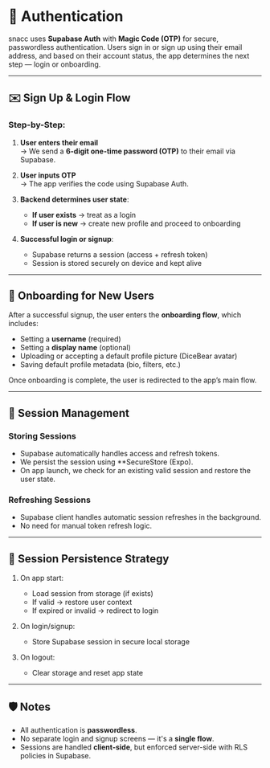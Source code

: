 # 🔐 Authentication

snacc uses **Supabase Auth** with **Magic Code (OTP)** for secure, passwordless authentication. Users sign in or sign up using their email address, and based on their account status, the app determines the next step — login or onboarding.

---

## ✉️ Sign Up & Login Flow

### Step-by-Step:

1. **User enters their email**  
   → We send a **6-digit one-time password (OTP)** to their email via Supabase.

2. **User inputs OTP**  
   → The app verifies the code using Supabase Auth.

3. **Backend determines user state**:
   - **If user exists** → treat as a login  
   - **If user is new** → create new profile and proceed to onboarding

4. **Successful login or signup**:
   - Supabase returns a session (access + refresh token)
   - Session is stored securely on device and kept alive

---

## 👶 Onboarding for New Users

After a successful signup, the user enters the **onboarding flow**, which includes:

- Setting a **username** (required)
- Setting a **display name** (optional)
- Uploading or accepting a default profile picture (DiceBear avatar)
- Saving default profile metadata (bio, filters, etc.)

Once onboarding is complete, the user is redirected to the app’s main flow.

---

## 💾 Session Management

### Storing Sessions
- Supabase automatically handles access and refresh tokens.
- We persist the session using **SecureStore (Expo).
- On app launch, we check for an existing valid session and restore the user state.

### Refreshing Sessions
- Supabase client handles automatic session refreshes in the background.
- No need for manual token refresh logic.

---

## 🔄 Session Persistence Strategy

1. On app start:
   - Load session from storage (if exists)
   - If valid → restore user context
   - If expired or invalid → redirect to login

2. On login/signup:
   - Store Supabase session in secure local storage

3. On logout:
   - Clear storage and reset app state

---

## 🛡️ Notes

- All authentication is **passwordless**.
- No separate login and signup screens — it's a **single flow**.
- Sessions are handled **client-side**, but enforced server-side with RLS policies in Supabase.
